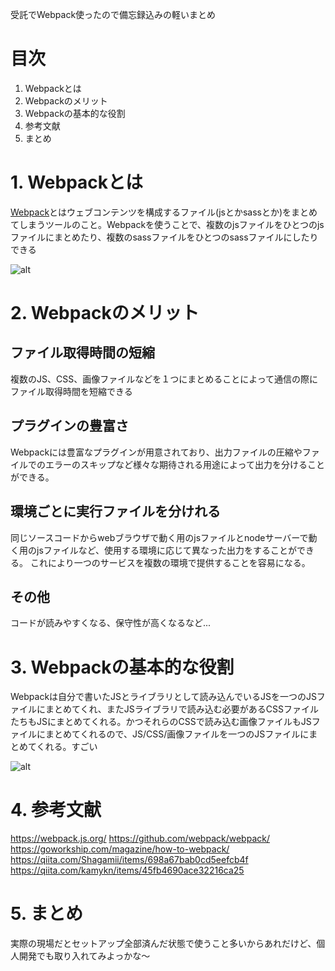 受託でWebpack使ったので備忘録込みの軽いまとめ

# 目次
1. Webpackとは
2. Webpackのメリット
3. Webpackの基本的な役割
4. 参考文献
5. まとめ

# 1. Webpackとは
[Webpack](https://webpack.js.org/)とはウェブコンテンツを構成するファイル(jsとかsassとか)をまとめてしまうツールのこと。Webpackを使うことで、複数のjsファイルをひとつのjsファイルにまとめたり、複数のsassファイルをひとつのsassファイルにしたりできる

![alt](https://i1.wp.com/goworkship.com/magazine/wp-content/uploads/2018/09/32af52ff9594b121517ecdd932644da4.png?resize=640%2C351&ssl=1)

# 2. Webpackのメリット
## ファイル取得時間の短縮
複数のJS、CSS、画像ファイルなどを１つにまとめることによって通信の際にファイル取得時間を短縮できる

## プラグインの豊富さ
Webpackには豊富なプラグインが用意されており、出力ファイルの圧縮やファイルでのエラーのスキップなど様々な期待される用途によって出力を分けることができる。

## 環境ごとに実行ファイルを分けれる
同じソースコードからwebブラウザで動く用のjsファイルとnodeサーバーで動く用のjsファイルなど、使用する環境に応じて異なった出力をすることができる。
これにより一つのサービスを複数の環境で提供することを容易になる。

## その他
コードが読みやすくなる、保守性が高くなるなど...

# 3. Webpackの基本的な役割
Webpackは自分で書いたJSとライブラリとして読み込んでいるJSを一つのJSファイルにまとめてくれ、またJSライブラリで読み込む必要があるCSSファイルたちもJSにまとめてくれる。かつそれらのCSSで読み込む画像ファイルもJSファイルにまとめてくれるので、JS/CSS/画像ファイルを一つのJSファイルにまとめてくれる。すごい

![alt](https://camo.qiitausercontent.com/3dacc1d70f3e3223763853934e8a6292fafde7a4/68747470733a2f2f71696974612d696d6167652d73746f72652e73332e616d617a6f6e6177732e636f6d2f302f37333434362f34316565366532342d383832352d353466372d646134362d3262613861623731396531332e6a706567)

# 4. 参考文献
https://webpack.js.org/
https://github.com/webpack/webpack/
https://goworkship.com/magazine/how-to-webpack/
https://qiita.com/Shagamii/items/698a67bab0cd5eefcb4f
https://qiita.com/kamykn/items/45fb4690ace32216ca25

# 5. まとめ
実際の現場だとセットアップ全部済んだ状態で使うこと多いからあれだけど、個人開発でも取り入れてみよっかな〜
